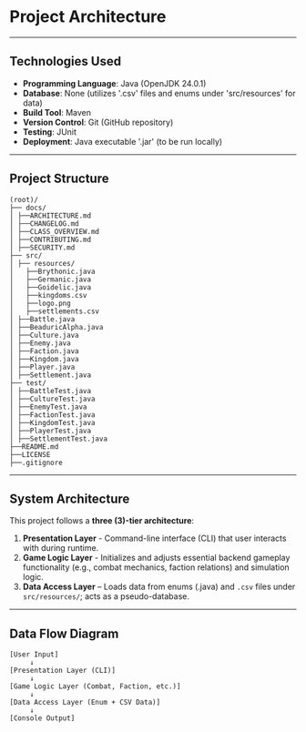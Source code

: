 # Project Architecture
---
## **Technologies Used**
- **Programming Language**: Java (OpenJDK 24.0.1)
- **Database**: None (utilizes '.csv' files and enums under 'src/resources' for data)
- **Build Tool**: Maven
- **Version Control**: Git (GitHub repository)
- **Testing**: JUnit
- **Deployment**: Java executable '.jar' (to be run locally)
---
## **Project Structure**
```text
(root)/
├── docs/
│ ├──ARCHITECTURE.md
│ ├──CHANGELOG.md
│ ├──CLASS_OVERVIEW.md
│ ├──CONTRIBUTING.md
│ ├──SECURITY.md
├── src/
│ ├── resources/
│   ├──Brythonic.java
│   ├──Germanic.java
│   ├──Goidelic.java
│   ├──kingdoms.csv
│   ├──logo.png
│   ├──settlements.csv
│ ├──Battle.java
│ ├──BeaduricAlpha.java
│ ├──Culture.java
│ ├──Enemy.java
│ ├──Faction.java
│ ├──Kingdom.java
│ ├──Player.java
│ ├──Settlement.java
├── test/
│ ├──BattleTest.java
│ ├──CultureTest.java
│ ├──EnemyTest.java
│ ├──FactionTest.java
│ ├──KingdomTest.java
│ ├──PlayerTest.java
│ ├──SettlementTest.java
├──README.md
├──LICENSE
├──.gitignore
```
---
## **System Architecture**
This project follows a **three (3)-tier architecture**:
1. **Presentation Layer** - Command-line interface (CLI) that user interacts with during runtime. 
2. **Game Logic Layer** - Initializes and adjusts essential backend gameplay functionality (e.g., combat mechanics, faction relations) and simulation logic.
3. **Data Access Layer** – Loads data from enums (.java) and `.csv` files under `src/resources/`; acts as a pseudo-database.
---
## **Data Flow Diagram**
```plaintext
[User Input]
     ↓
[Presentation Layer (CLI)]
     ↓
[Game Logic Layer (Combat, Faction, etc.)]
     ↓
[Data Access Layer (Enum + CSV Data)]
     ↓
[Console Output]
```
